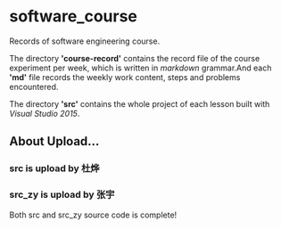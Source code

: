 # software_course

Records of software engineering course.<br>

The directory <b>'course-record'</b> contains the record file of the course experiment per week, which is written in *markdown* grammar.And each **'md'** file records the weekly work content, steps and problems encountered.

The directory <b>'src'</b> contains the whole project of each lesson built with *Visual Studio 2015*.

## About Upload...
### src is upload by 杜烨
### src_zy is upload by 张宇
Both src and src_zy source code is complete!
